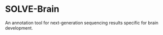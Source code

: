 SOLVE-Brain
===========

An annotation tool for next-generation sequencing results specific for brain development.
